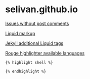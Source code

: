 # selivan.github.io

[Issues without post comments](https://github.com/selivan/selivan.github.io/issues?q=is%3Aopen+is%3Aissue+-label%3A%22Post+Comments%22+sort%3Aupdated-desc+)

[Liquid markup](https://shopify.github.io/liquid/basics/introduction/)

[Jekyll additional Liquid tags](https://jekyllrb.com/docs/liquid/tags/)

[Rouge highlighter available languages](http://rouge.jneen.net/)
```
{% highlight shell %}

{% endhighlight %}
```
